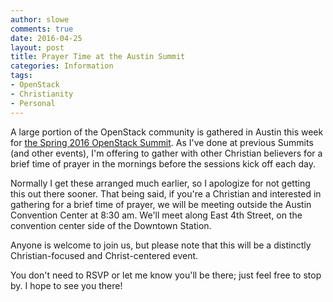 ```yaml
---
author: slowe
comments: true
date: 2016-04-25
layout: post
title: Prayer Time at the Austin Summit
categories: Information
tags:
- OpenStack
- Christianity
- Personal
---
```


A large portion of the OpenStack community is gathered in Austin this week for [the Spring 2016 OpenStack Summit][link-1]. As I've done at previous Summits (and other events), I'm offering to gather with other Christian believers for a brief time of prayer in the mornings before the sessions kick off each day.

Normally I get these arranged much earlier, so I apologize for not getting this out there sooner. That being said, if you're a Christian and interested in gathering for a brief time of prayer, we will be meeting outside the Austin Convention Center at 8:30 am. We'll meet along East 4th Street, on the convention center side of the Downtown Station.

Anyone is welcome to join us, but please note that this will be a distinctly Christian-focused and Christ-centered event.

You don't need to RSVP or let me know you'll be there; just feel free to stop by. I hope to see you there!



[link-1]: https://www.openstack.org/summit/austin-2016/

